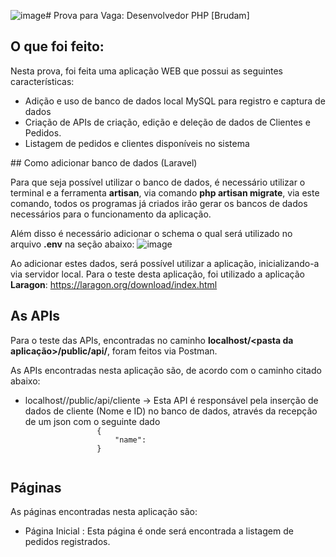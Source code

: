 ![image](https://github.com/MateusABG/prova_entrevista_laravel/assets/50017946/6b753b7c-480f-4e19-95bd-8a5493822973)# Prova para Vaga: Desenvolvedor PHP [Brudam]

## O que foi feito:
Nesta prova, foi feita uma aplicação WEB que possui as seguintes características:
<ul>
    <li>
        Adição e uso de banco de dados local MySQL para registro e captura de dados
    </li>
    <li>
        Criação de APIs de criação, edição e deleção de dados de Clientes e Pedidos.
    </li>
    <li>
        Listagem de pedidos e clientes disponíveis no sistema
    </li>
</ul>
## Como adicionar banco de dados (Laravel)

Para que seja possível utilizar o banco de dados, é necessário utilizar o terminal e a ferramenta **artisan**, via comando **php artisan migrate**, via este comando, todos os programas já criados irão gerar os bancos de dados necessários para o funcionamento da aplicação.

Além disso é necessário adicionar o schema o qual será utilizado no arquivo **.env** na seção abaixo:
![image](https://github.com/MateusABG/prova_entrevista_laravel/assets/50017946/f71df8ec-2228-4e16-be13-6a3d3cda390a)

Ao adicionar estes dados, será possível utilizar a aplicação, inicializando-a via servidor local. 
Para o teste desta aplicação, foi utilizado a aplicação **Laragon**: https://laragon.org/download/index.html  

## As APIs
Para o teste das APIs, encontradas no caminho **localhost/<pasta da aplicação>/public/api/<caminho da api>**, foram feitos via Postman.

As APIs encontradas nesta aplicação são, de acordo com o caminho citado abaixo:
<ul>
    <li>
        localhost/<pasta da aplicação>/public/api/cliente -> Esta API é responsável pela inserção de dados de cliente (Nome e ID) no banco de dados, através da recepção de um json com o seguinte dado
            <code>
                {
                    "name":<Nome aqui>
                }
            </code>
    </li>
</ul>

## Páginas
As páginas encontradas nesta aplicação são:

<ul>
    <li>
        <bold> Página Inicial </bold>: Esta página é onde será encontrada a listagem de pedidos registrados.
    </li>
</ul>
